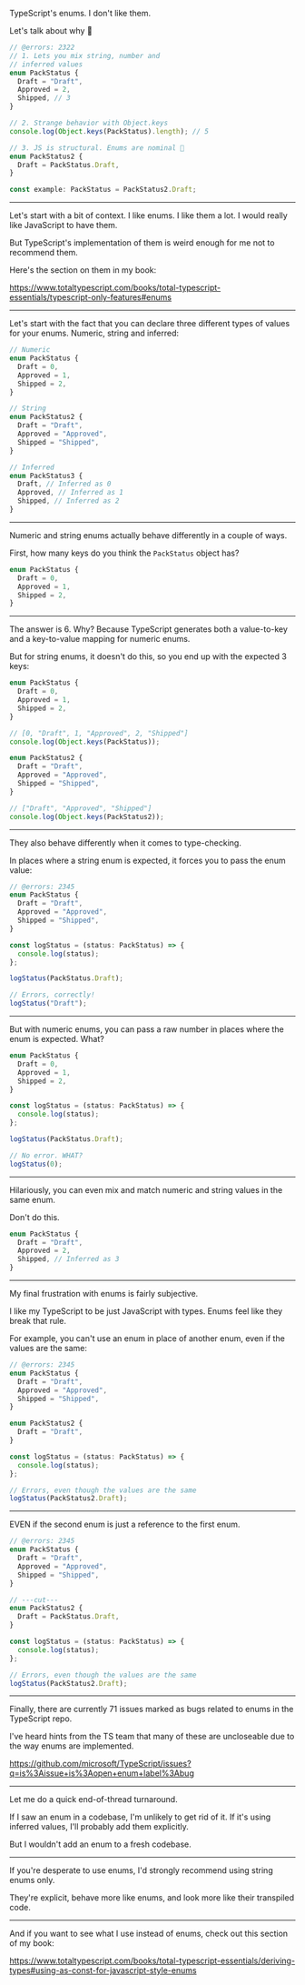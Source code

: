 TypeScript's enums. I don't like them.

Let's talk about why 🧵

```ts twoslash
// @errors: 2322
// 1. Lets you mix string, number and
// inferred values
enum PackStatus {
  Draft = "Draft",
  Approved = 2,
  Shipped, // 3
}

// 2. Strange behavior with Object.keys
console.log(Object.keys(PackStatus).length); // 5

// 3. JS is structural. Enums are nominal 🤔
enum PackStatus2 {
  Draft = PackStatus.Draft,
}

const example: PackStatus = PackStatus2.Draft;
```

---

Let's start with a bit of context. I like enums. I like them a lot. I would really like JavaScript to have them.

But TypeScript's implementation of them is weird enough for me not to recommend them.

Here's the section on them in my book:

https://www.totaltypescript.com/books/total-typescript-essentials/typescript-only-features#enums

---

Let's start with the fact that you can declare three different types of values for your enums. Numeric, string and inferred:

```ts twoslash
// Numeric
enum PackStatus {
  Draft = 0,
  Approved = 1,
  Shipped = 2,
}

// String
enum PackStatus2 {
  Draft = "Draft",
  Approved = "Approved",
  Shipped = "Shipped",
}

// Inferred
enum PackStatus3 {
  Draft, // Inferred as 0
  Approved, // Inferred as 1
  Shipped, // Inferred as 2
}
```

---

Numeric and string enums actually behave differently in a couple of ways.

First, how many keys do you think the `PackStatus` object has?

```ts twoslash
enum PackStatus {
  Draft = 0,
  Approved = 1,
  Shipped = 2,
}
```

---

The answer is 6. Why? Because TypeScript generates both a value-to-key and a key-to-value mapping for numeric enums.

But for string enums, it doesn't do this, so you end up with the expected 3 keys:

```ts twoslash
enum PackStatus {
  Draft = 0,
  Approved = 1,
  Shipped = 2,
}

// [0, "Draft", 1, "Approved", 2, "Shipped"]
console.log(Object.keys(PackStatus));

enum PackStatus2 {
  Draft = "Draft",
  Approved = "Approved",
  Shipped = "Shipped",
}

// ["Draft", "Approved", "Shipped"]
console.log(Object.keys(PackStatus2));
```

---

They also behave differently when it comes to type-checking.

In places where a string enum is expected, it forces you to pass the enum value:

```ts twoslash
// @errors: 2345
enum PackStatus {
  Draft = "Draft",
  Approved = "Approved",
  Shipped = "Shipped",
}

const logStatus = (status: PackStatus) => {
  console.log(status);
};

logStatus(PackStatus.Draft);

// Errors, correctly!
logStatus("Draft");
```

---

But with numeric enums, you can pass a raw number in places where the enum is expected. What?

```ts twoslash
enum PackStatus {
  Draft = 0,
  Approved = 1,
  Shipped = 2,
}

const logStatus = (status: PackStatus) => {
  console.log(status);
};

logStatus(PackStatus.Draft);

// No error. WHAT?
logStatus(0);
```

---

Hilariously, you can even mix and match numeric and string values in the same enum.

Don't do this.

```ts twoslash
enum PackStatus {
  Draft = "Draft",
  Approved = 2,
  Shipped, // Inferred as 3
}
```

---

My final frustration with enums is fairly subjective.

I like my TypeScript to be just JavaScript with types. Enums feel like they break that rule.

For example, you can't use an enum in place of another enum, even if the values are the same:

```ts twoslash
// @errors: 2345
enum PackStatus {
  Draft = "Draft",
  Approved = "Approved",
  Shipped = "Shipped",
}

enum PackStatus2 {
  Draft = "Draft",
}

const logStatus = (status: PackStatus) => {
  console.log(status);
};

// Errors, even though the values are the same
logStatus(PackStatus2.Draft);
```

---

EVEN if the second enum is just a reference to the first enum.

```ts twoslash
// @errors: 2345
enum PackStatus {
  Draft = "Draft",
  Approved = "Approved",
  Shipped = "Shipped",
}

// ---cut---
enum PackStatus2 {
  Draft = PackStatus.Draft,
}

const logStatus = (status: PackStatus) => {
  console.log(status);
};

// Errors, even though the values are the same
logStatus(PackStatus2.Draft);
```

---

Finally, there are currently 71 issues marked as bugs related to enums in the TypeScript repo.

I've heard hints from the TS team that many of these are uncloseable due to the way enums are implemented.

https://github.com/microsoft/TypeScript/issues?q=is%3Aissue+is%3Aopen+enum+label%3Abug

---

Let me do a quick end-of-thread turnaround.

If I saw an enum in a codebase, I'm unlikely to get rid of it. If it's using inferred values, I'll probably add them explicitly.

But I wouldn't add an enum to a fresh codebase.

---

If you're desperate to use enums, I'd strongly recommend using string enums only.

They're explicit, behave more like enums, and look more like their transpiled code.

---

And if you want to see what I use instead of enums, check out this section of my book:

https://www.totaltypescript.com/books/total-typescript-essentials/deriving-types#using-as-const-for-javascript-style-enums
